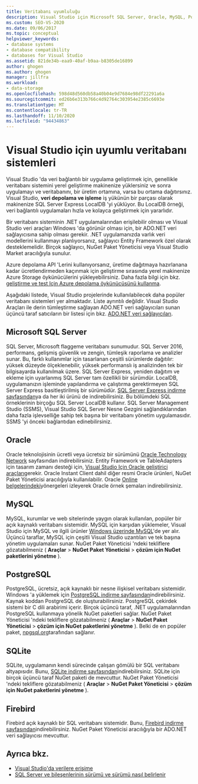 ```yaml
---
title: Veritabanı uyumluluğu
description: Visual Studio için Microsoft SQL Server, Oracle, MySQL, PostgreSQL, SQLite ve Firebird gibi uyumlu veritabanı sistemlerini gözden geçirin.
ms.custom: SEO-VS-2020
ms.date: 09/06/2017
ms.topic: conceptual
helpviewer_keywords:
- database systems
- database compatibility
- databases for Visual Studio
ms.assetid: 821de34b-eaa9-40af-b9aa-b8305de16899
author: ghogen
ms.author: ghogen
manager: jillfra
ms.workload:
- data-storage
ms.openlocfilehash: 598d48d560db58a40b04e9d7684e98df22291a6a
ms.sourcegitcommit: ed26b6e313b766c4d92764c303954e2385c6693e
ms.translationtype: MT
ms.contentlocale: tr-TR
ms.lasthandoff: 11/10/2020
ms.locfileid: "94434863"
---
```

# <a name="compatible-database-systems-for-visual-studio"></a>Visual Studio için uyumlu veritabanı sistemleri

Visual Studio 'da veri bağlantılı bir uygulama geliştirmek için, genellikle veritabanı sistemini yerel geliştirme makinenize yüklersiniz ve sonra uygulamayı ve veritabanını, bir üretim ortamına, varsa bu ortama dağıtırsınız. Visual Studio, **veri depolama ve işleme** iş yükünün bir parçası olarak makinenize SQL Server Express LocalDB 'yi yüklüyor. Bu LocalDB örneği, veri bağlantılı uygulamaları hızla ve kolayca geliştirmek için yararlıdır.

Bir veritabanı sisteminin .NET uygulamalarından erişilebilir olması ve Visual Studio veri araçları Windows 'da görünür olması için, bir ADO.NET veri sağlayıcısına sahip olması gerekir. .NET uygulamanızda varlık veri modellerini kullanmayı planlıyorsanız, sağlayıcı Entity Framework özel olarak desteklemelidir. Birçok sağlayıcı, NuGet Paket Yöneticisi veya Visual Studio Market aracılığıyla sunulur.

Azure depolama API 'Lerini kullanıyorsanız, üretime dağıtmaya hazırlanana kadar ücretlendirmeden kaçınmak için geliştirme sırasında yerel makinenize Azure Storage öykünücülerini yükleyebilirsiniz. Daha fazla bilgi için bkz. [geliştirme ve test Için Azure depolama öykünücüsünü kullanma](/azure/storage/common/storage-use-emulator).

Aşağıdaki listede, Visual Studio projelerinde kullanılabilecek daha popüler veritabanı sistemleri yer almaktadır. Liste ayrıntılı değildir. Visual Studio Araçları ile derin tümleştirme sağlayan ADO.NET veri sağlayıcıları sunan üçüncü taraf satıcıların bir listesi için bkz. [ADO.NET veri sağlayıcıları](/dotnet/framework/data/adonet/data-providers).

## <a name="microsoft-sql-server"></a>Microsoft SQL Server

SQL Server, Microsoft flaggeme veritabanı sunumudur. SQL Server 2016, performans, gelişmiş güvenlik ve zengin, tümleşik raporlama ve analizler sunar. Bu, farklı kullanımlar için tasarlanan çeşitli sürümlerde dağıtılır: yüksek düzeyde ölçeklenebilir, yüksek performanslı iş analizinden tek bir bilgisayarda kullanılmak üzere. SQL Server Express, yeniden dağıtım ve ekleme için uyarlanmış SQL Server tam özellikli bir sürümdür.  LocalDB, uygulamanızın işleminde yapılandırma ve çalıştırma gerektirmeyen SQL Server Express basitleştirilmiş bir sürümüdür. [SQL Server Express indirme sayfasından](https://www.microsoft.com/sql-server/sql-server-editions-express)ya da her iki ürünü de indirebilirsiniz. Bu bölümdeki SQL örneklerinin birçoğu SQL Server LocalDB kullanır. SQL Server Management Studio (SSMS), Visual Studio SQL Server Nesne Gezgini sağlandıklarından daha fazla işlevselliğe sahip tek başına bir veritabanı yönetim uygulamasıdır. SSMS 'yi önceki bağlantıdan edinebilirsiniz.

## <a name="oracle"></a>Oracle

Oracle teknolojisinin ücretli veya ücretsiz bir sürümünü [Oracle Technology Network](https://www.oracle.com/database/technologies/oracle-database-software-downloads.html) sayfasından indirebilirsiniz. Entity Framework ve TableAdapters için tasarım zamanı desteği için, [Visual Studio Için Oracle geliştirici araçları](https://www.oracle.com/database/technologies/developer-tools/visual-studio/)gerekir. Oracle Instant Client dahil diğer resmi Oracle ürünleri, NuGet Paket Yöneticisi aracılığıyla kullanılabilir. Oracle [Online belgelerindeki](https://docs.oracle.com/cd/E11882_01/server.112/e10831/toc.htm)yönergeleri izleyerek Oracle örnek şemaları indirebilirsiniz.

## <a name="mysql"></a>MySQL

MySQL, kurumlar ve web sitelerinde yaygın olarak kullanılan, popüler bir açık kaynaklı veritabanı sistemidir. MySQL için karşıdan yüklemeler, Visual Studio için MySQL ve ilgili ürünler [Windows üzerinde MySQL](https://www.mysql.com/why-mysql/windows/)'de yer alır. Üçüncü taraflar, MySQL için çeşitli Visual Studio uzantıları ve tek başına yönetim uygulamaları sunar. NuGet Paket Yöneticisi 'ndeki tekliflere gözatabilmeniz ( **Araçlar**  >  **NuGet Paket Yöneticisi**  >  **çözüm için NuGet paketlerini yönetme** ).

## <a name="postgresql"></a>PostgreSQL

PostgreSQL, ücretsiz, açık kaynaklı bir nesne ilişkisel veritabanı sistemidir. Windows 'a yüklemek için [PostgreSQL indirme sayfasından](https://www.postgresql.org/download/windows/)indirebilirsiniz. Kaynak koddan PostgreSQL de oluşturabilirsiniz. PostgreSQL çekirdek sistemi bir C dili arabirimi içerir. Birçok üçüncü taraf, .NET uygulamalarından PostgreSQL kullanmaya yönelik NuGet paketleri sağlar. NuGet Paket Yöneticisi 'ndeki tekliflere gözatabilmeniz ( **Araçlar**  >  **NuGet Paket Yöneticisi**  >  **çözüm için NuGet paketlerini yönetme** ). Belki de en popüler paket, [npgsql.org](http://www.npgsql.org)tarafından sağlanır.

## <a name="sqlite"></a>SQLite

SQLite, uygulamanın kendi sürecinde çalışan gömülü bir SQL veritabanı altyapısıdır. Bunu, [SQLite indirme sayfasından](https://www.sqlite.org/download.html)indirebilirsiniz. SQLite için birçok üçüncü taraf NuGet paketi de mevcuttur. NuGet Paket Yöneticisi 'ndeki tekliflere gözatabilmeniz ( **Araçlar**  >  **NuGet Paket Yöneticisi**  >  **çözüm için NuGet paketlerini yönetme** ).

## <a name="firebird"></a>Firebird

Firebird açık kaynaklı bir SQL veritabanı sistemidir. Bunu, [Firebird indirme sayfasından](http://firebirdsql.org/en/downloads/)indirebilirsiniz. NuGet Paket Yöneticisi aracılığıyla bir ADO.NET veri sağlayıcısı mevcuttur.

## <a name="see-also"></a>Ayrıca bkz.

- [Visual Studio'da verilere erişime](../data-tools/accessing-data-in-visual-studio.md)
- [SQL Server ve bileşenlerinin sürümü ve sürümü nasıl belirlenir](https://support.microsoft.com/help/321185/how-to-determine-the-version-edition-and-update-level-of-sql-server-an)
